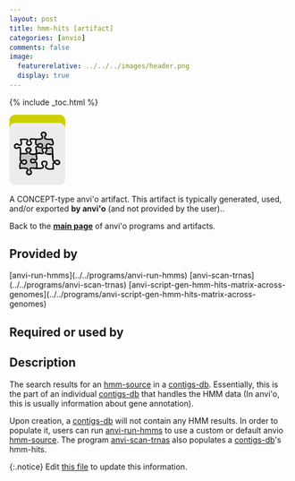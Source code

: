 ```yaml
---
layout: post
title: hmm-hits [artifact]
categories: [anvio]
comments: false
image:
  featurerelative: ../../../images/header.png
  display: true
---
```



{% include _toc.html %}


<img src="../../images/icons/CONCEPT.png" alt="CONCEPT" style="width:100px; border:none" />

A CONCEPT-type anvi'o artifact. This artifact is typically generated, used, and/or exported **by anvi'o** (and not provided by the user)..

Back to the **[main page](../../)** of anvi'o programs and artifacts.

## Provided by


<p style="text-align: left" markdown="1"><span class="artifact-p">[anvi-run-hmms](../../programs/anvi-run-hmms)</span> <span class="artifact-p">[anvi-scan-trnas](../../programs/anvi-scan-trnas)</span> <span class="artifact-p">[anvi-script-gen-hmm-hits-matrix-across-genomes](../../programs/anvi-script-gen-hmm-hits-matrix-across-genomes)</span></p>


## Required or used by

<p style="text-align: left" markdown="1"></p>

## Description

The search results for an <span class="artifact-n">[hmm-source](/software/anvio/help/artifacts/hmm-source)</span> in a <span class="artifact-n">[contigs-db](/software/anvio/help/artifacts/contigs-db)</span>. Essentially, this is the part of an individual <span class="artifact-n">[contigs-db](/software/anvio/help/artifacts/contigs-db)</span> that handles the HMM data (In anvi'o, this is usually information about gene annotation). 

Upon creation, a <span class="artifact-n">[contigs-db](/software/anvio/help/artifacts/contigs-db)</span> will not contain any HMM results. In order to populate it, users can run <span class="artifact-n">[anvi-run-hmms](/software/anvio/help/programs/anvi-run-hmms)</span> to use a custom or default anvio <span class="artifact-n">[hmm-source](/software/anvio/help/artifacts/hmm-source)</span>. The program <span class="artifact-n">[anvi-scan-trnas](/software/anvio/help/programs/anvi-scan-trnas)</span> also populates a <span class="artifact-n">[contigs-db](/software/anvio/help/artifacts/contigs-db)</span>'s hmm-hits.


{:.notice}
Edit [this file](https://github.com/merenlab/anvio/tree/master/anvio/docs/artifacts/hmm-hits.md) to update this information.

